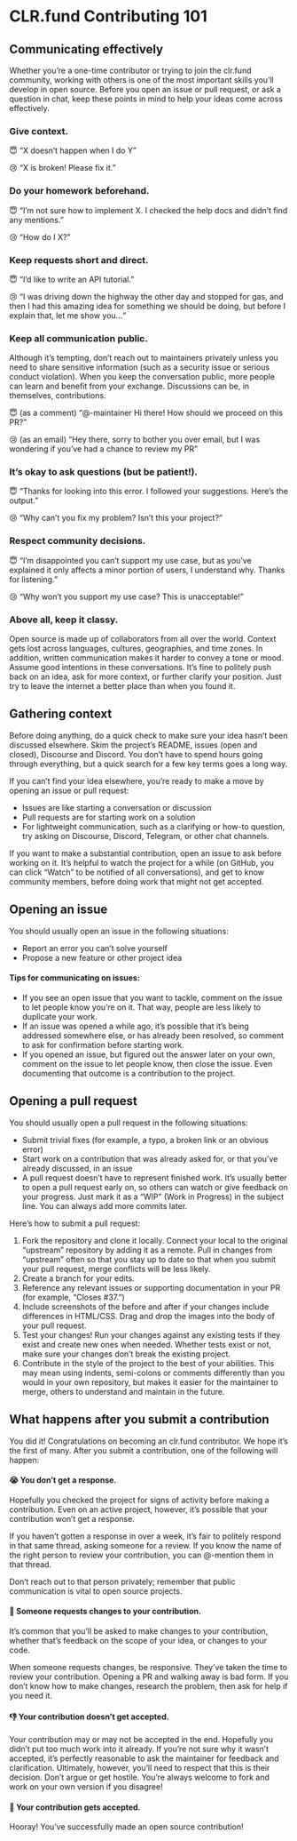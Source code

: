 # CLR.fund Contributing 101

## Communicating effectively
Whether you’re a one-time contributor or trying to join the clr.fund community, working with others is one of the most important skills you’ll develop in open source. Before you open an issue or pull request, or ask a question in chat, keep these points in mind to help your ideas come across effectively.

### Give context.

😇 “X doesn’t happen when I do Y”

😢 “X is broken! Please fix it.”

### Do your homework beforehand. 

😇 “I’m not sure how to implement X. I checked the help docs and didn’t find any mentions.”

😢 “How do I X?”

### Keep requests short and direct. 

😇 “I’d like to write an API tutorial.”

😢 “I was driving down the highway the other day and stopped for gas, and then I had this amazing idea for something we should be doing, but before I explain that, let me show you…“

### Keep all communication public.
Although it’s tempting, don’t reach out to maintainers privately unless you need to share sensitive information (such as a security issue or serious conduct violation). When you keep the conversation public, more people can learn and benefit from your exchange. Discussions can be, in themselves, contributions.

😇 (as a comment) “@-maintainer Hi there! How should we proceed on this PR?”

😢 (as an email) “Hey there, sorry to bother you over email, but I was wondering if you’ve had a chance to review my PR”

### It’s okay to ask questions (but be patient!). 
😇 “Thanks for looking into this error. I followed your suggestions. Here’s the output.”

😢 “Why can’t you fix my problem? Isn’t this your project?”

### Respect community decisions.

😇 “I’m disappointed you can’t support my use case, but as you’ve explained it only affects a minor portion of users, I understand why. Thanks for listening.”

😢 “Why won’t you support my use case? This is unacceptable!”

### Above all, keep it classy. 
Open source is made up of collaborators from all over the world. Context gets lost across languages, cultures, geographies, and time zones. In addition, written communication makes it harder to convey a tone or mood. Assume good intentions in these conversations. It’s fine to politely push back on an idea, ask for more context, or further clarify your position. Just try to leave the internet a better place than when you found it.

## Gathering context
Before doing anything, do a quick check to make sure your idea hasn’t been discussed elsewhere. Skim the project’s README, issues (open and closed), Discourse and Discord. You don’t have to spend hours going through everything, but a quick search for a few key terms goes a long way.

If you can’t find your idea elsewhere, you’re ready to make a move by opening an issue or pull request:

- Issues are like starting a conversation or discussion
- Pull requests are for starting work on a solution
- For lightweight communication, such as a clarifying or how-to question, try asking on Discourse, Discord, Telegram, or other chat channels.

If you want to make a substantial contribution, open an issue to ask before working on it. It’s helpful to watch the project for a while (on GitHub, you can click “Watch” to be notified of all conversations), and get to know community members, before doing work that might not get accepted.

## Opening an issue
You should usually open an issue in the following situations:

- Report an error you can’t solve yourself
- Propose a new feature or other project idea

#### Tips for communicating on issues:

- If you see an open issue that you want to tackle, comment on the issue to let people know you’re on it. That way, people are less likely to duplicate your work.
- If an issue was opened a while ago, it’s possible that it’s being addressed somewhere else, or has already been resolved, so comment to ask for confirmation before starting work.
- If you opened an issue, but figured out the answer later on your own, comment on the issue to let people know, then close the issue. Even documenting that outcome is a contribution to the project.

## Opening a pull request
You should usually open a pull request in the following situations:

- Submit trivial fixes (for example, a typo, a broken link or an obvious error)
- Start work on a contribution that was already asked for, or that you’ve already discussed, in an issue
- A pull request doesn’t have to represent finished work. It’s usually better to open a pull request early on, so others can watch or give feedback on your progress. Just mark it as a “WIP” (Work in Progress) in the subject line. You can always add more commits later.

Here’s how to submit a pull request:

1) Fork the repository and clone it locally. Connect your local to the original “upstream” repository by adding it as a remote. Pull in changes from “upstream” often so that you stay up to date so that when you submit your pull request, merge conflicts will be less likely.
2) Create a branch for your edits.
3) Reference any relevant issues or supporting documentation in your PR (for example, “Closes #37.”)
4) Include screenshots of the before and after if your changes include differences in HTML/CSS. Drag and drop the images into the body of your pull request.
5) Test your changes! Run your changes against any existing tests if they exist and create new ones when needed. Whether tests exist or not, make sure your changes don’t break the existing project.
6) Contribute in the style of the project to the best of your abilities. This may mean using indents, semi-colons or comments differently than you would in your own repository, but makes it easier for the maintainer to merge, others to understand and maintain in the future.


## What happens after you submit a contribution
You did it! Congratulations on becoming an clr.fund contributor. We hope it’s the first of many. After you submit a contribution, one of the following will happen:

#### 😭 You don’t get a response.
Hopefully you checked the project for signs of activity before making a contribution. Even on an active project, however, it’s possible that your contribution won’t get a response.

If you haven’t gotten a response in over a week, it’s fair to politely respond in that same thread, asking someone for a review. If you know the name of the right person to review your contribution, you can @-mention them in that thread.

Don’t reach out to that person privately; remember that public communication is vital to open source projects.


#### 🚧 Someone requests changes to your contribution.
It’s common that you’ll be asked to make changes to your contribution, whether that’s feedback on the scope of your idea, or changes to your code.

When someone requests changes, be responsive. They’ve taken the time to review your contribution. Opening a PR and walking away is bad form. If you don’t know how to make changes, research the problem, then ask for help if you need it.

#### 👎 Your contribution doesn’t get accepted.
Your contribution may or may not be accepted in the end. Hopefully you didn’t put too much work into it already. If you’re not sure why it wasn’t accepted, it’s perfectly reasonable to ask the maintainer for feedback and clarification. Ultimately, however, you’ll need to respect that this is their decision. Don’t argue or get hostile. You’re always welcome to fork and work on your own version if you disagree!

#### 🎉 Your contribution gets accepted.
Hooray! You’ve successfully made an open source contribution!
